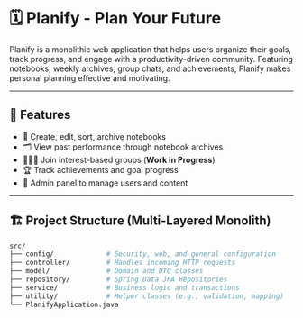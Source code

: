 # 🗓️ Planify - Plan Your Future

Planify is a monolithic web application that helps users organize their goals, track progress, and engage with a productivity-driven community. Featuring notebooks, weekly archives, group chats, and achievements, Planify makes personal planning effective and motivating.

---

## 🚀 Features

- 📝 Create, edit, sort, archive notebooks
- 🗂️ View past performance through notebook archives
- 🧑‍🤝‍🧑 Join interest-based groups (**Work in Progress**)
- 🏆 Track achievements and goal progress
- 👤 Admin panel to manage users and content

---

## 🏗️ Project Structure (Multi-Layered Monolith)

```bash
src/
├── config/             # Security, web, and general configuration
├── controller/         # Handles incoming HTTP requests
├── model/              # Domain and DTO classes
├── repository/         # Spring Data JPA Repositories
├── service/            # Business logic and transactions
├── utility/            # Helper classes (e.g., validation, mapping)
└── PlanifyApplication.java
